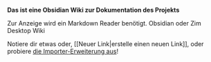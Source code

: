 **Das ist eine Obsidian Wiki zur Dokumentation des Projekts**

Zur Anzeige wird ein Markdown Reader benötigt.
Obsidian oder Zim Desktop Wiki

Notiere dir etwas oder, [[Neuer Link|erstelle einen neuen Link]], oder probiere [die Importer-Erweiterung aus](https://help.obsidian.md/Plugins/Importer)!


